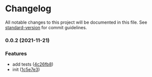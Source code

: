 # Changelog

All notable changes to this project will be documented in this file. See [standard-version](https://github.com/conventional-changelog/standard-version) for commit guidelines.

### 0.0.2 (2021-11-21)


### Features

* add tests ([4c26fb8](https://github.com/Saber2pr/utils/commit/4c26fb8bf4917f8af01be7bccb96bf00a314ab2e))
* init ([1c5e7e3](https://github.com/Saber2pr/utils/commit/1c5e7e360df621760cdfbc84abc11e366e51e7e6))
